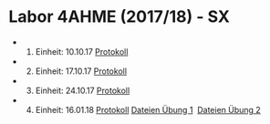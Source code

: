 # Labor 4AHME (2017/18) - SX

* 1. Einheit: 10.10.17 [Protokoll](beremm14/README_2017-10-10.md)
* 2. Einheit: 17.10.17 [Protokoll](beremm14/README_2017-10-17.md)
* 3. Einheit: 24.10.17 [Protokoll](beremm14/README_2017-10-24.md)
* 4. Einheit: 16.01.18 [Protokoll](beremm14/README_2018_01_16.md)  [Dateien Übung 1](beremm14/Makefiles/ue01/)  [Dateien Übung 2](beremm14/Makefiles/ue02/)
